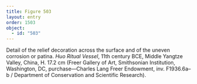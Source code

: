 ```yaml
---
title: Figure 503
layout: entry
order: 1503
object:
  - id: "503"
---
```


Detail of the relief decoration across the surface and of the uneven corrosion or patina. *Huo Ritual Vessel*, 11th century BCE, Middle Yangtze Valley, China, H. 17.2 cm (Freer Gallery of Art, Smithsonian Institution, Washington, DC, purchase—Charles Lang Freer Endowment, inv. F1936.6a–b / Department of Conservation and Scientific Research).
